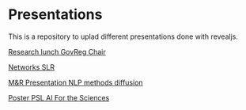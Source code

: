# Presentations
This is a repository to uplad different presentations done with revealjs.

[Research lunch GovReg Chair](https://oliviercaron.github.io/presentation_revealjs/GovReg_lunch/revealjs_presentation.html)

[Networks SLR](https://oliviercaron.github.io/presentation_revealjs/Networks/template.html)

[M&R Presentation NLP methods diffusion](https://oliviercaron.github.io/presentation_revealjs/M&R/template.html)

[Poster PSL AI For the Sciences](https://oliviercaron.github.io/presentation_revealjs/PSL/ai_for_sciences/Poster_PSL_Olivier_Caron_VF.pdf)
